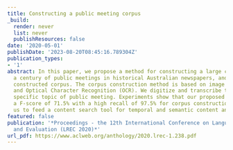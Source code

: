 ```yaml
---
title: Constructing a public meeting corpus
_build:
  render: never
  list: never
  publishResources: false
date: '2020-05-01'
publishDate: '2023-08-20T08:45:16.789304Z'
publication_types:
- '1'
abstract: In this paper, we propose a method for constructing a large corpus about
  a century of public meetings in historical Australian newspapers, and analyze the
  constructed corpus. The corpus construction method is based on image processing
  and Optical Character Recognition (OCR). We digitize and transcribe texts of the
  specific topic of public meeting. Experiments show that our proposed method achieves
  a F-score of 71.5% with a high recall of 97.5% for corpus construction. This allows
  us to feed a content search tool for temporal and semantic content analysis.
featured: false
publication: '*Proceedings - the 12th International Conference on Language Resources
  and Evaluation (LREC 2020)*'
url_pdf: https://www.aclweb.org/anthology/2020.lrec-1.238.pdf
---
```


